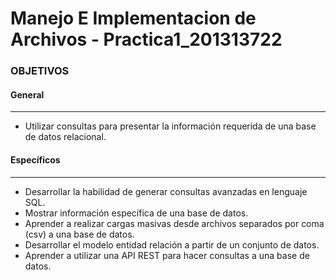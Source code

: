 # Manejo E Implementacion de Archivos - Practica1_201313722
### OBJETIVOS
#### General
---
* Utilizar consultas para presentar la información requerida de una base de datos relacional.
#### Específicos
---    
* Desarrollar la habilidad de generar consultas avanzadas en lenguaje SQL.
* Mostrar información específica de una base de datos.
* Aprender a realizar cargas masivas desde archivos separados por coma (csv) a una base de datos.
* Desarrollar el modelo entidad relación a partir de un conjunto de datos.
* Aprender a utilizar una API REST para hacer consultas a una base de datos.
